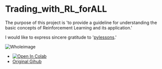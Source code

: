# Trading_with_RL_forALL

The purpose of this project is 
'to provide a guideline for understanding the basic concepts of Reinforcement Learning and its application.'

I would like to express sincere gratitude to '[pylessons](https://pylessons.com/RL-BTC-BOT-backbone).'


![Wholeimage]()

- [![Open In Colab](https://colab.research.google.com/assets/colab-badge.svg)](https://colab.research.google.com/drive/1j0KudLu2bKSdPSdCrqFr9ycncw9CIbEc?usp=sharing)
- [Original Gihub](https://github.com/pythonlessons/RL-Bitcoin-trading-bot)
